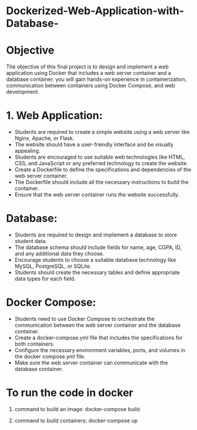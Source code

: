# Dockerized-Web-Application-with-Database-

# Objective 
The objective of this final project is to design and implement a web application using Docker that includes a web server container and a database container. you will gain hands-on experience in containerization, communication between containers using Docker Compose, and web development.

# 1. Web Application:
- Students are required to create a simple website using a web server like Nginx, Apache, or Flask.
- The website should have a user-friendly interface and be visually appealing. 
- Students are encouraged to use suitable web technologies like HTML, CSS, and JavaScript or any preferred technology to create the website. 
- Create a Dockerfile to define the specifications and dependencies of the web server container. 
- The Dockerfile should include all the necessary instructions to build the container. 
- Ensure that the web server container runs the website successfully.

# Database: 
- Students are required to design and implement a database to store student data.
- The database schema should include fields for name, age, CGPA, ID, and any additional data they choose. 
- Encourage students to choose a suitable database technology like MySQL, PostgreSQL, or SQLite. 
- Students should create the necessary tables and define appropriate data types for each field.
  
# Docker Compose: 
- Students need to use Docker Compose to orchestrate the communication between the web server container and the database container. 
- Create a docker-compose.yml file that includes the specifications for both containers. 
- Configure the necessary environment variables, ports, and volumes in the docker compose.yml file.
- Make sure the web server container can communicate with the database container. 


# To run the code in docker
1. command to build an image: docker-compose build

2. command to build containers: docker-compose up
